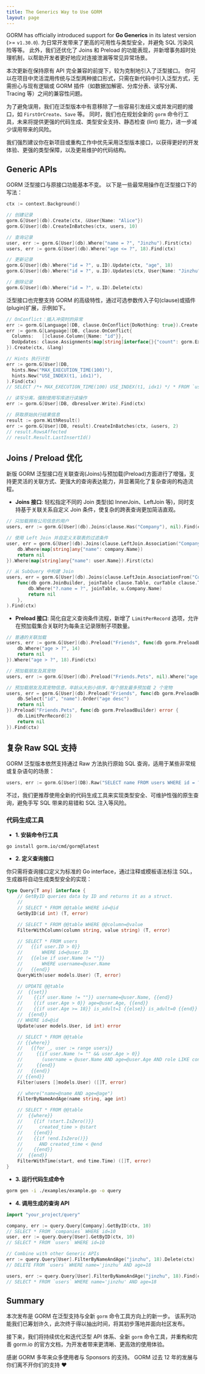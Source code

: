 ```yaml
---
title: The Generics Way to Use GORM
layout: page
---
```


GORM has officially introduced support for **Go Generics** in its latest version (>= `v1.30.0`). 为日常开发带来了更高的可用性与类型安全，并避免 SQL 污染风险等等。 此外，我们还优化了 Joins 和 Preload 的功能表现，并新增事务超时处理机制，以帮助开发者更好地应对连接泄漏等常见异常场景。

本次更新在保持原有 API 完全兼容的前提下，较为克制地引入了泛型接口。 你可以在项目中灵活混用传统与泛型两种接口形式，只需在新代码中引入泛型方式，无需担心与现有逻辑或 GORM 插件（如数据加解密、分库分表、读写分离、Tracing 等）之间的兼容性问题。

为了避免误用，我们在泛型版本中有意移除了一些容易引发歧义或并发问题的接口，如 `FirstOrCreate`、`Save` 等。 同时，我们也在规划全新的 `gorm` 命令行工具，未来将提供更强的代码生成、类型安全支持、静态检查 (lint) 能力，进一步减少误用带来的风险。

我们强烈建议你在新项目或重构工作中优先采用泛型版本接口，以获得更好的开发体验、更强的类型保障，以及更易维护的代码结构。

## Generic APIs

GORM 泛型接口与原接口功能基本不变。 以下是一些最常用操作在泛型接口下的写法：

```go
ctx := context.Background()

// 创建记录
gorm.G[User](db).Create(ctx, &User{Name: "Alice"})
gorm.G[User](db).CreateInBatches(ctx, users, 10)

// 查询记录
user, err := gorm.G[User](db).Where("name = ?", "Jinzhu").First(ctx)
users, err := gorm.G[User](db).Where("age <= ?", 18).Find(ctx)

// 更新记录
gorm.G[User](db).Where("id = ?", u.ID).Update(ctx, "age", 18)
gorm.G[User](db).Where("id = ?", u.ID).Updates(ctx, User{Name: "Jinzhu", Age: 18})

// 删除记录
gorm.G[User](db).Where("id = ?", u.ID).Delete(ctx)
```

泛型接口也完整支持 GORM 的高级特性，通过可选参数传入子句(clause)或插件(plugin)扩展，示例如下。

```go
// OnConflict：插入冲突时的异常
err := gorm.G[Language](DB, clause.OnConflict{DoNothing: true}).Create(ctx, &lang)
err := gorm.G[Language](DB, clause.OnConflict{
  Columns:   []clause.Column{{Name: "id"}},
  DoUpdates: clause.Assignments(map[string]interface{}{"count": gorm.Expr("GREATEST(count, VALUES(count))")}),
}).Create(ctx, &lang)

// Hints 执行计划
err := gorm.G[User](DB,
  hints.New("MAX_EXECUTION_TIME(100)"),
  hints.New("USE_INDEX(t1, idx1)"),
).Find(ctx)
// SELECT /*+ MAX_EXECUTION_TIME(100) USE_INDEX(t1, idx1) */ * FROM `users`

// 读写分离，强制使用写库进行读操作
err := gorm.G[User](DB, dbresolver.Write).Find(ctx)

// 获取原始执行结果信息
result := gorm.WithResult()
err := gorm.G[User](DB, result).CreateInBatches(ctx, &users, 2)
// result.RowsAffected
// result.Result.LastInsertId()
```

## Joins / Preload 优化

新版 GORM 泛型接口在关联查询(Joins)与预加载(Preload)方面进行了增强，支持更灵活的关联方式、更强大的查询表达能力，并显著简化了复杂查询的构造流程。

- **Joins 接口**: 轻松指定不同的 Join 类型(如 InnerJoin、LeftJoin 等)，同时支持基于关联关系自定义 Join 条件，使复杂的跨表查询更加简洁直观。

```go
// 只加载拥有公司信息的用户
users, err := gorm.G[User](db).Joins(clause.Has("Company"), nil).Find(ctx)

// 使用 Left Join 并自定义关联表的过滤条件
user, err = gorm.G[User](db).Joins(clause.LeftJoin.Association("Company"), func(db gorm.JoinBuilder, joinTable clause.Table, curTable clause.Table) error {
    db.Where(map[string]any{"name": company.Name})
    return nil
}).Where(map[string]any{"name": user.Name}).First(ctx)

// 从 SubQuery 中构建 Join
users, err = gorm.G[User](db).Joins(clause.LeftJoin.AssociationFrom("Company", gorm.G[Company](DB).Select("Name")).As("t"),
    func(db gorm.JoinBuilder, joinTable clause.Table, curTable clause.Table) error {
        db.Where("?.name = ?", joinTable, u.Company.Name)
        return nil
    },
).Find(ctx)
```

- **Preload 接口**: 简化自定义查询条件流程，新增了 `LimitPerRecord` 选项，允许在预加载集合关联时为每条主记录限制子项数量。

```go
// 普通的关联加载
users, err := gorm.G[User](db).Preload("Friends", func(db gorm.PreloadBuilder) error {
    db.Where("age > ?", 14)
    return nil
}).Where("age > ?", 18).Find(ctx)

// 预加载朋友及其宠物
users, err := gorm.G[User](db).Preload("Friends.Pets", nil).Where("age > ?", 18).Find(ctx)

// 预加载朋友及其宠物信息，年龄从大到小排序，每个朋友最多预加载 2 个宠物
users, err = gorm.G[User](db).Preload("Friends", func(db gorm.PreloadBuilder) error {
    db.Select("id", "name").Order("age desc")
    return nil
}).Preload("Friends.Pets", func(db gorm.PreloadBuilder) error {
    db.LimitPerRecord(2)
    return nil
}).Find(ctx)
```

## 复杂 Raw SQL 支持

GORM 泛型版本依然支持通过 Raw 方法执行原始 SQL 查询，适用于某些非常规或复杂语句的场景：

```go
users, err := gorm.G[User](DB).Raw("SELECT name FROM users WHERE id = ?", user.ID).Find(ctx)
```

不过，我们更推荐使用全新的代码生成工具来实现类型安全、可维护性强的原生查询，避免手写 SQL 带来的易错和 SQL 注入等风险。

### 代码生成工具

- **1. 安装命令行工具**

```bash
go install gorm.io/cmd/gorm@latest
```

- **2. 定义查询接口**

你只需将查询接口定义为标准的 Go interface，通过注释或模板语法标注 SQL，生成器将自动生成类型安全的实现：

```go
type Query[T any] interface {
	// GetByID queries data by ID and returns it as a struct.
	//
	// SELECT * FROM @@table WHERE id=@id
	GetByID(id int) (T, error)

	// SELECT * FROM @@table WHERE @@column=@value
	FilterWithColumn(column string, value string) (T, error)

	// SELECT * FROM users
	//   {{if user.ID > 0}}
	//       WHERE id=@user.ID
	//   {{else if user.Name != ""}}
	//       WHERE username=@user.Name
	//   {{end}}
	QueryWith(user models.User) (T, error)

	// UPDATE @@table
	//  {{set}}
	//    {{if user.Name != ""}} username=@user.Name, {{end}}
	//    {{if user.Age > 0}} age=@user.Age, {{end}}
	//    {{if user.Age >= 18}} is_adult=1 {{else}} is_adult=0 {{end}}
	//  {{end}}
	// WHERE id=@id
	Update(user models.User, id int) error

	// SELECT * FROM @@table
	// {{where}}
	//   {{for _, user := range users}}
	//     {{if user.Name != "" && user.Age > 0}}
	//       (username = @user.Name AND age=@user.Age AND role LIKE concat("%",@user.Role,"%")) OR
	//     {{end}}
	//   {{end}}
	// {{end}}
	Filter(users []models.User) ([]T, error)

	// where("name=@name AND age=@age")
	FilterByNameAndAge(name string, age int)

	// SELECT * FROM @@table
	//  {{where}}
	//    {{if !start.IsZero()}}
	//      created_time > @start
	//    {{end}}
	//    {{if !end.IsZero()}}
	//      AND created_time < @end
	//    {{end}}
	//  {{end}}
	FilterWithTime(start, end time.Time) ([]T, error)
}
```

- **3. 运行代码生成命令**

```bash
gorm gen -i ./examples/example.go -o query
```

- **4. 调用生成的查询 API**

```go
import "your_project/query"

company, err := query.Query[Company].GetByID(ctx, 10)
// SELECT * FROM `companies` WHERE id=10
user, err := query.Query[User].GetByID(ctx, 10)
// SELECT * FROM `users` WHERE id=10

// Combine with other Generic APIs
err := query.Query[User].FilterByNameAndAge("jinzhu", 18).Delete(ctx)
// DELETE FROM `users` WHERE name='jinzhu' AND age=18

users, err := query.Query[User].FilterByNameAndAge("jinzhu", 18).Find(ctx)
// SELECT * FROM `users` WHERE name='jinzhu' AND age=18
```

## Summary

本次发布是 GORM 在泛型支持与全新 `gorm` 命令工具方向上的新一步。 该系列功能我们已筹划许久，此次终于得以抽出时间，将其初步落地并面向社区发布。

接下来，我们将持续优化和迭代泛型 API 体系、全新 `gorm` 命令工具，并重构和完善 gorm.io 的官方文档，为开发者带来更清晰、更高效的使用体验。

感谢 GORM 多年来众多使用者与 Sponsors 的支持。 GORM 过去 12 年的发展与你们离不开你们的支持 ❤️
